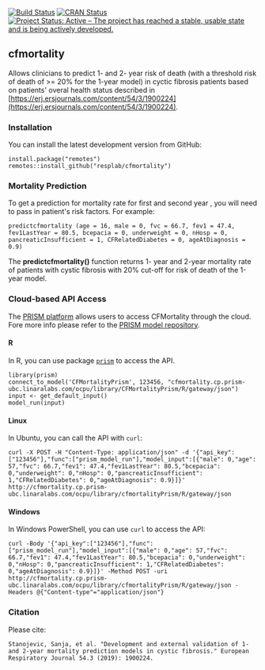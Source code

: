 [![Build Status](https://travis-ci.org/resplab/cfmortality.svg?branch=master)](https://travis-ci.org/resplab/cfmortality)
[![CRAN Status](https://www.r-pkg.org/badges/version/cfmortality)](https://CRAN.R-project.org/package=cfmortality)
[![Project Status: Active – The project has reached a stable, usable state and is being actively developed.](https://www.repostatus.org/badges/latest/active.svg)](https://www.repostatus.org/#active)

## cfmortality
Allows clinicians to predict 1- and 2- year risk of death (with  a threshold risk of death of >= 20% for the 1-year model) in cyctic fibrosis patients based on patients' overal health status described in [https://erj.ersjournals.com/content/54/3/1900224](https://erj.ersjournals.com/content/54/3/1900224).


### Installation
You can install the latest development version from GitHub:

```
install.package("remotes")
remotes::install_github("resplab/cfmortality")
```

### Mortality Prediction

To get a prediction for mortality rate for first and second year , you will need to pass in patient's risk factors. For example: 

```
predictcfmortality (age = 16, male = 0, fvc = 66.7, fev1 = 47.4, fev1LastYear = 80.5, bcepacia = 0, underweight = 0, nHosp = 0, pancreaticInsufficient = 1, CFRelatedDiabetes = 0, ageAtDiagnosis = 0.9)

```

The **predictcfmortality()** function returns 1- year and 2-year mortality rate of patients with cystic fibrosis with 20% cut-off for risk of death of the 1-year model.

### Cloud-based API Access
The [PRISM platform](http://prism.resp.core.ubc.ca) allows users to access CFMortality through the cloud. Fore more info please refer to the [PRISM model repository](http://resp.core.ubc.ca/ipress/prism).

#### R

In R, you can use package [`prism`](https://github.com/resplab/prism) to access the API.

```
library(prism)
connect_to_model('CFMortalityPrism', 123456, "cfmortality.cp.prism-ubc.linaralabs.com/ocpu/library/CFMortalityPrism/R/gateway/json")
input <- get_default_input()
model_run(input)
```

#### Linux

In Ubuntu, you can call the API with `curl`:

```
curl -X POST -H "Content-Type: application/json" -d '{"api_key":["123456"],"func":["prism_model_run"],"model_input":[{"male": 0,"age": 57,"fvc": 66.7,"fev1": 47.4,"fev1LastYear": 80.5,"bcepacia": 0,"underweight": 0,"nHosp": 0,"pancreaticInsufficient": 1,"CFRelatedDiabetes": 0,"ageAtDiagnosis": 0.9}]}' http://cfmortality.cp.prism-ubc.linaralabs.com/ocpu/library/cfmortalityPrism/R/gateway/json
```

#### Windows

In Windows PowerShell, you can use `curl` to access the API:

```
curl -Body '{"api_key":["123456"],"func":["prism_model_run"],"model_input":[{"male": 0,"age": 57,"fvc": 66.7,"fev1": 47.4,"fev1LastYear": 80.5,"bcepacia": 0,"underweight": 0,"nHosp": 0,"pancreaticInsufficient": 1,"CFRelatedDiabetes": 0,"ageAtDiagnosis": 0.9}]}' -Method POST -uri http://cfmortality.cp.prism-ubc.linaralabs.com/ocpu/library/cfmortalityPrism/R/gateway/json -Headers @{"Content-type"="application/json"}
```


### Citation

Please cite: 

```
Stanojevic, Sanja, et al. "Development and external validation of 1-and 2-year mortality prediction models in cystic fibrosis." European Respiratory Journal 54.3 (2019): 1900224.
```
